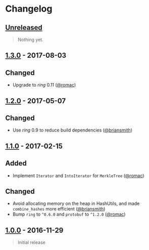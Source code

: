 
# Changelog

## [Unreleased](https://github.com/SpinResearch/merkle.rs/compare/1.3.0...master)

> Nothing yet.

## [1.3.0](https://github.com/SpinResearch/merkle.rs/compare/1.2.0...1.3.0) - 2017-08-03

## Changed
- Upgrade to *ring* 0.11 ([@romac](https://github.com/romac))

## [1.2.0](https://github.com/SpinResearch/merkle.rs/compare/1.1.0...1.2.0) - 2017-05-07

## Changed
- Use *ring* 0.9 to reduce build dependencies ([@briansmith](https://github.com/briansmith))

## [1.1.0](https://github.com/SpinResearch/merkle.rs/compare/1.0.0...1.1.0) - 2017-02-15

## Added
- Implement `Iterator` and `IntoIterator` for `MerkleTree` ([@romac](https://github.com/romac))

## Changed
- Avoid allocating memory on the heap in HashUtils, and made `combine_hashes` more efficient ([@briansmith](https://github.com/briansmith))
- Bump `ring` to `^0.6.0` and `protobuf` to `^1.2.0` ([@romac](https://github.com/romac))

## [1.0.0](https://github.com/SpinResearch/merkle.rs/releases/tag/1.0.0) - 2016-11-29

> Initial release

